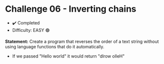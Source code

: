 # Challenge 06 - Inverting chains

- ✔️ Completed
- Difficulty: EASY 🟢

**Statement:** Create a program that reverses the order of a text string without using language functions that do it automatically.

- If we passed "Hello world" it would return "dlrow olleH"
